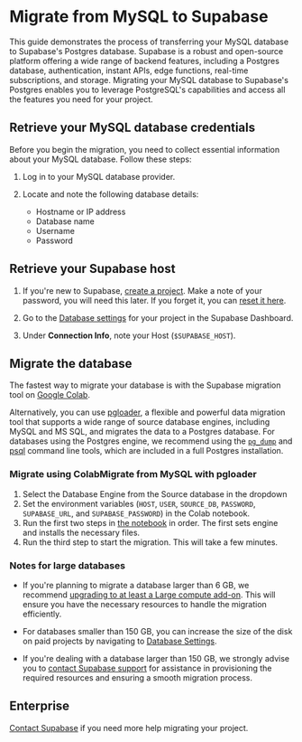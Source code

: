 # Migrate from MySQL to Supabase

This guide demonstrates the process of transferring your MySQL database to Supabase's Postgres database. Supabase is a robust and open-source platform offering a wide range of backend features, including a Postgres database, authentication, instant APIs, edge functions, real-time subscriptions, and storage. Migrating your MySQL database to Supabase's Postgres enables you to leverage PostgreSQL's capabilities and access all the features you need for your project.

## Retrieve your MySQL database credentials

Before you begin the migration, you need to collect essential information about your MySQL database. Follow these steps:

1. Log in to your MySQL database provider.

2. Locate and note the following database details:
   - Hostname or IP address
   - Database name
   - Username
   - Password

## Retrieve your Supabase host

1. If you're new to Supabase, [create a project](https://supabase.com/dashboard).
   Make a note of your password, you will need this later. If you forget it, you can [reset it here](https://supabase.com/dashboard/project/_/settings/database).

2. Go to the [Database settings](https://supabase.com/dashboard/project/_/settings/database) for your project in the Supabase Dashboard.

3. Under **Connection Info**, note your Host (`$SUPABASE_HOST`).

## Migrate the database

The fastest way to migrate your database is with the Supabase migration tool on
[Google Colab](https://colab.research.google.com/github/mansueli/Supa-Migrate/blob/main/Amazon_RDS_to_Supabase.ipynb).

Alternatively, you can use [pgloader](https://github.com/dimitri/pgloader), a flexible and powerful data migration tool that supports a wide range of source database engines, including MySQL and MS SQL, and migrates the data to a Postgres database. For databases using the Postgres engine, we recommend using the [`pg_dump`](https://www.postgresql.org/docs/current/app-pgdump.html) and [psql](https://www.postgresql.org/docs/current/app-psql.html) command line tools, which are included in a full Postgres installation.

### Migrate using ColabMigrate from MySQL with pgloader

1. Select the Database Engine from the Source database in the dropdown
2. Set the environment variables (`HOST`, `USER`, `SOURCE_DB`, `PASSWORD`, `SUPABASE_URL`, and `SUPABASE_PASSWORD`) in the Colab notebook.
3. Run the first two steps in [the notebook](https://colab.research.google.com/github/mansueli/Supa-Migrate/blob/main/Amazon_RDS_to_Supabase.ipynb) in order. The first sets engine and installs the necessary files.
4. Run the third step to start the migration. This will take a few minutes.

### Notes for large databases

- If you're planning to migrate a database larger than 6 GB, we recommend [upgrading to at least a Large compute add-on](https://supabase.com/docs/guides/platform/compute-add-ons). This will ensure you have the necessary resources to handle the migration efficiently.

- For databases smaller than 150 GB, you can increase the size of the disk on paid projects by navigating to [Database Settings](https://supabase.com/dashboard/project/_/settings/database).

- If you're dealing with a database larger than 150 GB, we strongly advise you to [contact Supabase support](https://supabase.com/dashboard/support/new) for assistance in provisioning the required resources and ensuring a smooth migration process.

## Enterprise

[Contact Supabase](https://forms.supabase.com/enterprise) if you need more help migrating your project.
